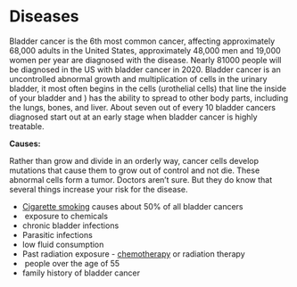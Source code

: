# Diseases
<p>Bladder cancer is the 6th most common cancer, affecting approximately 68,000 adults in the United States, approximately 48,000 men and 19,000 women per year are diagnosed with the disease. Nearly 81000 people will be diagnosed in the US with bladder cancer in 2020. Bladder cancer is an uncontrolled abnormal growth and multiplication of cells in the urinary bladder, it most often begins in the cells (urothelial cells) that line the inside of your bladder and ) has the ability to spread to other body parts, including the lungs, bones, and liver. About seven out of every 10 bladder cancers diagnosed start out at an early stage when bladder cancer is highly treatable.</p>


<p><strong>Causes:</strong></p>
<p>Rather than grow and divide in an orderly way, cancer cells develop mutations that cause them to grow out of control and not die. These abnormal cells form a tumor. Doctors aren&rsquo;t sure. But they do know that several things increase your risk for the disease.</p>
<ul>
<li><a href="https://www.medicinenet.com/smoking_quiz/quiz.htm">Cigarette smoking</a> causes about 50% of all bladder cancers</li>
<li>&nbsp;exposure to chemicals</li>
<li>chronic bladder infections</li>
<li>Parasitic infections</li>
<li>low fluid consumption</li>
<li>Past radiation exposure - <a href="https://www.healthline.com/health/chemotherapy">chemotherapy</a> or radiation therapy</li>
<li>&nbsp;people over the age of 55</li>
<li>family history of bladder cancer</li>
</ul>
